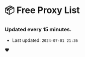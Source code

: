# :package: Free Proxy List
### Updated every 15 minutes.

- Last updated: `2024-07-01 21:36`

:heart:
